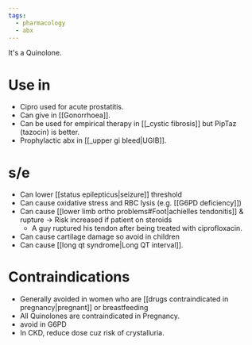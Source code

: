 ```yaml
---
tags:
  - pharmacology
  - abx
---
```

It's a Quinolone.
# Use in
- Cipro used for acute prostatitis.
- Can give in [[Gonorrhoea]].
- Can be used for empirical therapy in [[_cystic fibrosis]] but PipTaz (tazocin) is better.
- Prophylactic abx in [[_upper gi bleed|UGIB]]. 

# s/e
- Can lower [[status epilepticus|seizure]] threshold
- Can cause oxidative stress and RBC lysis (e.g. [[G6PD deficiency]])
- Can cause [[lower limb ortho problems#Foot|achielles tendonitis]] & rupture -> Risk increased if patient on steroids
	- A guy ruptured his tendon after being treated with ciprofloxacin.
- Can cause cartilage damage so avoid in children
- Can cause [[long qt syndrome|Long QT interval]].

# Contraindications
- Generally avoided in women who are [[drugs contraindicated in pregnancy|pregnant]] or breastfeeding
- All Quinolones are contraindicated in Pregnancy.
- avoid in G6PD
- In CKD, reduce dose cuz risk of crystalluria.